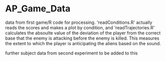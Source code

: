 # AP_Game_Data
data from first game/R code for processing.
'readConditions.R' actually reads the scores and makes a plot by condition, and 'readTrajectories.R' calculates the absoulte value of the deviation of the player from the correct base that the enemy is attacking before the enemy is killed.  This measures the extent to which the player is anticipating the aliens based on the sound.

further subject data from second experiment to be added to this
